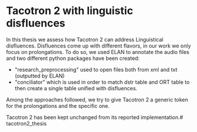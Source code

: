# Tacotron 2 with linguistic disfluences

In this thesis we assess how Tacotron 2 can address Linguistical disfluences.
Disfluences come up with different flavors, in our work we only focus on prolongations.
To do so, we used ELAN to annotate the audio files and two different python packages have been created:

- "research_preprocessing" used to open files both from xml and txt (outputted by ELAN)
- "conciliator" which is used in order to match dstr table and ORT table to then create a single table unified with disfluences.

Among the approaches followed, we try to give Tacotron 2 a generic <PRL> token for the prolongations and the specific one.

Tacotron 2 has been kept unchanged from its reported implementation.# tacotron2_thesis

